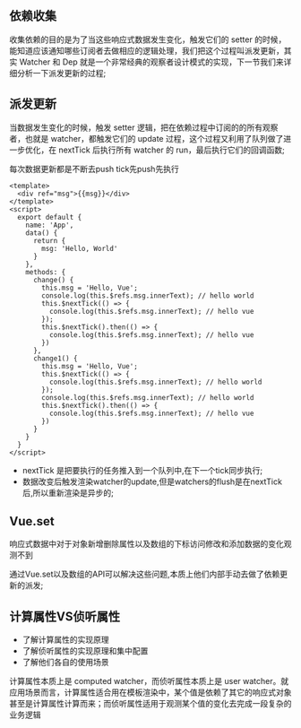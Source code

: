 ## 依赖收集
收集依赖的目的是为了当这些响应式数据发生变化，触发它们的 setter 的时候，能知道应该通知哪些订阅者去做相应的逻辑处理，我们把这个过程叫派发更新，其实 Watcher 和 Dep 就是一个非常经典的观察者设计模式的实现，下一节我们来详细分析一下派发更新的过程;

## 派发更新
当数据发生变化的时候，触发 setter 逻辑，把在依赖过程中订阅的的所有观察者，也就是 watcher，都触发它们的 update 过程，这个过程又利用了队列做了进一步优化，在 nextTick 后执行所有 watcher 的 run，最后执行它们的回调函数;

每次数据更新都是不断去push tick先push先执行

```vue
<template>
  <div ref="msg">{{msg}}</div>
</template>
<script>
  export default {
    name: 'App',
    data() {
      return {
        msg: 'Hello, World'
      }
    },
    methods: {
      change() {
        this.msg = 'Hello, Vue';
        console.log(this.$refs.msg.innerText); // hello world
        this.$nextTick(() => {
          console.log(this.$refs.msg.innerText); // hello vue
        });
        this.$nextTick().then(() => {
          console.log(this.$refs.msg.innerText); // hello vue
        })
      },
      change1() {
        this.msg = 'Hello, Vue';
        this.$nextTick(() => {
          console.log(this.$refs.msg.innerText); // hello world
        });
        console.log(this.$refs.msg.innerText); // hello world
        this.$nextTick().then(() => {
          console.log(this.$refs.msg.innerText); // hello vue
        })
      }
    }
  }
</script>
```
- nextTick 是把要执行的任务推入到一个队列中,在下一个tick同步执行;
- 数据改变后触发渲染watcher的update,但是watchers的flush是在nextTick后,所以重新渲染是异步的;

## Vue.set
响应式数据中对于对象新增删除属性以及数组的下标访问修改和添加数据的变化观测不到

通过Vue.set以及数组的API可以解决这些问题,本质上他们内部手动去做了依赖更新的派发;

## 计算属性VS侦听属性
- 了解计算属性的实现原理
- 了解侦听属性的实现原理和集中配置
- 了解他们各自的使用场景

计算属性本质上是 computed watcher，而侦听属性本质上是 user watcher。就应用场景而言，计算属性适合用在模板渲染中，某个值是依赖了其它的响应式对象甚至是计算属性计算而来；而侦听属性适用于观测某个值的变化去完成一段复杂的业务逻辑

